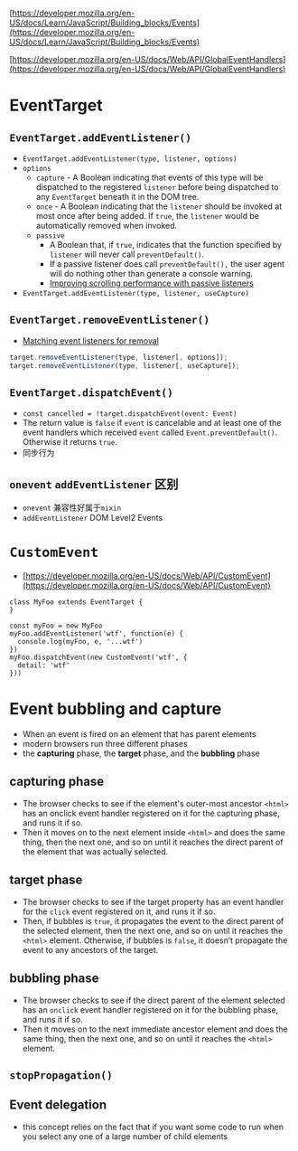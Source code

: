 [https://developer.mozilla.org/en-US/docs/Learn/JavaScript/Building_blocks/Events](https://developer.mozilla.org/en-US/docs/Learn/JavaScript/Building_blocks/Events)

[https://developer.mozilla.org/en-US/docs/Web/API/GlobalEventHandlers](https://developer.mozilla.org/en-US/docs/Web/API/GlobalEventHandlers)

# EventTarget

## `EventTarget.addEventListener()`

- `EventTarget.addEventListener(type, listener, options)`
- `options`
    - `capture` - A Boolean indicating that events of this type will be dispatched to the registered `listener` before being dispatched to any `EventTarget` beneath it in the DOM tree.
    - `once` - A Boolean indicating that the `listener` should be invoked at most once after being added. If `true`, the `listener` would be automatically removed when invoked.
    - `passive`
        - A Boolean that, if `true`, indicates that the function specified by `listener` will never call `preventDefault()`.
        - If a passive listener does call `preventDefault(),` the user agent will do nothing other than generate a console warning.
        - [Improving scrolling performance with passive listeners](https://developer.mozilla.org/en-US/docs/Web/API/EventTarget/addEventListener#improving_scrolling_performance_with_passive_listeners)
- `EventTarget.addEventListener(type, listener, useCapture)`

## `EventTarget.removeEventListener()`

- [Matching event listeners for removal](https://developer.mozilla.org/en-US/docs/Web/API/EventTarget/removeEventListener#matching_event_listeners_for_removal)

```jsx
target.removeEventListener(type, listener[, options]);
target.removeEventListener(type, listener[, useCapture]);
```

## `EventTarget.dispatchEvent()`

- `const cancelled = !target.dispatchEvent(event: Event)`
- The return value is `false` if `event` is cancelable and at least one of the event handlers which received `event` called `Event.preventDefault()`. Otherwise it returns `true`.
- 同步行为

## `onevent` `addEventListener` 区别

- `onevent` 兼容性好属于`mixin`
- `addEventListener` DOM Level2 Events

# `CustomEvent`

- [https://developer.mozilla.org/en-US/docs/Web/API/CustomEvent](https://developer.mozilla.org/en-US/docs/Web/API/CustomEvent)

```tsx
class MyFoo extends EventTarget {
}

const myFoo = new MyFoo
myFoo.addEventListener('wtf', function(e) {
  console.log(myFoo, e, '...wtf')
})
myFoo.dispatchEvent(new CustomEvent('wtf', {
  detail: 'wtf'
}))
```

# Event bubbling and capture

- When an event is fired on an element that has parent elements
- modern browsers run three different phases
- the **capturing** phase, the **target** phase, and the **bubbling** phase

## capturing phase

- The browser checks to see if the element's outer-most ancestor `<html>` has an onclick event handler registered on it for the capturing phase, and runs it if so.
- Then it moves on to the next element inside `<html>` and does the same thing, then the next one, and so on until it reaches the direct parent of the element that was actually selected.

## target phase

- The browser checks to see if the target property has an event handler for the `click` event registered on it, and runs it if so.
- Then, if bubbles is `true`, it propagates the event to the direct parent of the selected element, then the next one, and so on until it reaches the `<html>` element. Otherwise, if bubbles is `false`, it doesn’t propagate the event to any ancestors of the target.

## bubbling phase

- The browser checks to see if the direct parent of the element selected has an `onclick` event handler registered on it for the bubbling phase, and runs it if so.
- Then it moves on to the next immediate ancestor element and does the same thing, then the next one, and so on until it reaches the `<html>` element.

## `stopPropagation()`

## Event delegation

- this concept relies on the fact that if you want some code to run when you select any one of a large number of child elements
